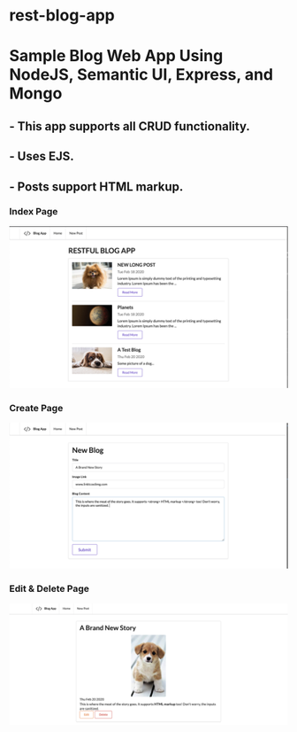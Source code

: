 # rest-blog-app

# Sample Blog Web App Using NodeJS, Semantic UI, Express, and Mongo

## - This app supports all CRUD functionality. 
## - Uses EJS. 
## - Posts support HTML markup.  

### Index Page

![Index Page](images/index-page.png)

### Create Page

![Create Page](images/create-page.png)

### Edit & Delete Page

![Edit And Delete Page](images/edit-and-delete.png)
